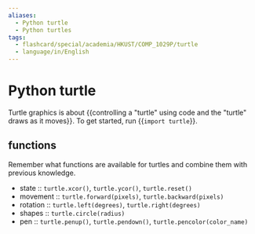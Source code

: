 ```yaml
---
aliases:
  - Python turtle
  - Python turtles
tags:
  - flashcard/special/academia/HKUST/COMP_1029P/turtle
  - language/in/English
---
```


# Python turtle

Turtle graphics is about {{controlling a "turtle" using code and the "turtle" draws as it moves}}. To get started, run {{`import turtle`}}.

## functions

Remember what functions are available for turtles and combine them with previous knowledge.

- state :: `turtle.xcor()`, `turtle.ycor()`, `turtle.reset()`
- movement :: `turtle.forward(pixels)`, `turtle.backward(pixels)`
- rotation :: `turtle.left(degrees)`, `turtle.right(degrees)`
- shapes :: `turtle.circle(radius)`
- pen :: `turtle.penup()`, `turtle.pendown()`, `turtle.pencolor(color_name)`
